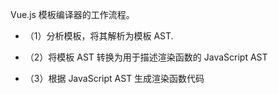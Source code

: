 Vue.js 模板编译器的工作流程。

- （1）分析模板，将其解析为模板 AST.

- （2）将模板 AST 转换为用于描述渲染函数的 JavaScript AST

- （3）根据 JavaScript AST 生成渲染函数代码
